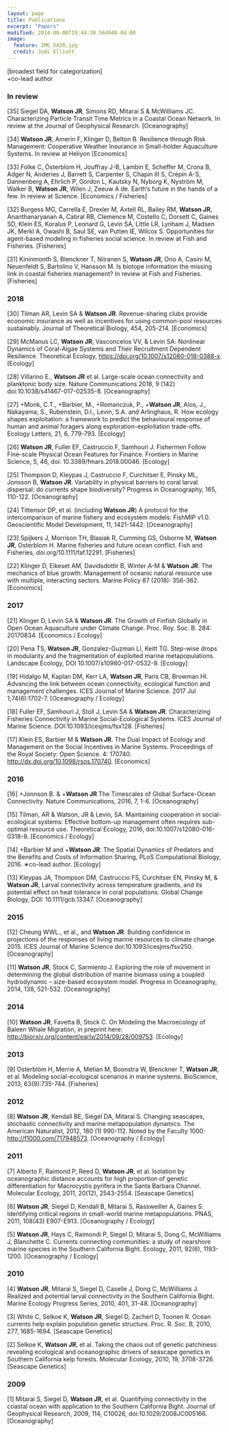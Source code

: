 ```yaml
---
layout: page
title: Publications
excerpt: "Papers"
modified: 2014-08-08T19:44:38.564948-04:00
image:
  feature: IMG_5420.jpg
  credit: Jodi Elliott
---
```

[broadest field for categorization] <br/>
+co-lead author

### In review
[35] Siegel DA, **Watson JR**, Simons RD, Mitarai S & McWilliams JC. Characterizing Particle Transit Time Metrics in a Coastal Ocean Network. In review at the Journal of Geophysical Research. [Oceanography]

[34] **Watson JR**, Amerin F, Klinger D, Belton B. Resilience through Risk Management: Cooperative Weather Insurance in Small-holder Aquaculture Systems. In review at Heliyon [Economics]

[33] Folke C, Österblom H, Jouffray J-B, Lambin E, Scheffer M,  Crona B, Adger N, Anderies J, Barrett S, Carpenter S, Chapin III S, Crépin A-S, Dannenberg A, Ehrlich P, Gordon L, Kautsky N, Nyborg K, Nyström M, Walker B, **Watson JR**, Wilen J, Zeeuw A de. Earth’s future in the hands of a few. In review at Science. [Economics / Fisheries]

[32] Burgess MG, Carrella E, Drexler M, Axtell RL, Bailey RM, **Watson JR**, Ananthanaryanan A, Cabral RB, Clemence M, Costello C, Dorsett C, Gaines SD, Klein ES, Koralus P, Leonard G, Levin SA, Little LR, Lynham J, Madsen JK, Merkl A, Owashi B, Saul SE, van Putten IE, Wilcox S. Opportunities for agent-based modeling in fisheries social science. In review at Fish and Fisheries. [Fisheries]

[31] Kininmonth S, Blenckner T, Niiranen S, **Watson JR**, Orio A, Casini M, Neuenfeldt S, Bartolino V, Hansson M. Is biotope information the missing link in coastal fisheries management? In review at Fish and Fisheries. [Fisheries]


### 2018
[30] Tilman AR, Levin SA & **Watson JR**. Revenue-sharing clubs provide economic insurance as well as incentives for using common-pool resources sustainably. Journal of Theoretical Biology, 454, 205-214. [Economics]

[29] McManus LC, **Watson JR**, Vasconcelos VV, & Levin SA. Nonlinear Dynamics of Coral-Algae Systems and Their Recruitment Dependent Resilience. Theoretical Ecology, https://doi.org/10.1007/s12080-018-0388-x. [Ecology]

[28] Villarino E., **Watson JR** et al. Large-scale ocean connectivity and planktonic body size. Nature Communications 2018, 9 (142) doi:10.1038/s41467-017-02535-8. [Oceanography]

[27] +Monk, C.T., +Barbier, M., +Romanczuk, P., +**Watson JR**, Alos, J., Nakayama, S., Rubenstein, D.I., Levin, S.A. and Arlinghaus, R. How ecology shapes exploitation: a framework to predict the behavioural response of human and animal foragers along exploration-exploitation trade-offs. Ecology Letters, 21, 6, 779-793. [Ecology]

[26] **Watson JR**, Fuller EF, Castruccio F, Samhouri J. Fishermen Follow Fine-scale Physical Ocean Features for Finance. Frontiers in Marine Science, 5, 46, doi: 10.3389/fmars.2018.00046. [Ecology]

[25] Thompson D, Kleypas J, Castruccio F, Curchitser E, Pinsky ML, Jonsson B, **Watson JR**. Variability in physical barriers to coral larval dispersal: do currents shape biodiversity? Progress in Oceanography, 165, 110-122. [Oceanography]

[24] Tittensor DP, et al. (including **Watson JR**) A protocol for the intercomparison of marine fishery and ecosystem models: FishMIP v1.0. Geoscientific Model Development, 11, 1421-1442. [Oceanography]

[23] Spijkers J, Morrison TH, Blasiak R, Cumming GS, Osborne M, **Watson JR**, Osterblom H. Marine fisheries and future ocean conflict. Fish and Fisheries, doi.org/10.1111/faf.12291. [Fisheries]

[22] Klinger D, Eikeset AM, Davidsdottir B, Winter A-M & **Watson JR**. The mechanics of blue growth: Management of oceanic natural resource use with multiple, interacting sectors. Marine Policy 87 (2018): 356-362. [Economics]

### 2017
[21] Klinger D, Levin SA & **Watson JR**. The Growth of Finfish Globally in Open Ocean Aquaculture under Climate Change. Proc. Roy. Soc. B. 284: 20170834. [Economics / Ecology]

[20] Pena TS, **Watson JR**, Gonzalez-Guzman LI, Keitt TG. Step-wise drops in modularity and the fragmentation of exploited marine metapopulations. Landscape Ecology, DOI 10.1007/s10980-017-0532-9.  [Ecology]

[19] Hidalgo M, Kaplan DM, Kerr LA, **Watson JR**, Paris CB, Browman HI. Advancing the link between ocean connectivity, ecological function and management challenges. ICES Journal of Marine Science. 2017 Jul 1;74(6):1702-7. [Oceanography / Ecology]

[18] Fuller EF, Samhouri J, Stoll J, Levin SA & **Watson JR**. Characterizing Fisheries Connectivity in Marine Social-Ecological Systems. ICES Journal of Marine Science. DOI:10.1093/icesjms/fsx128. [Fisheries]

[17] Klein ES, Barbier M & **Watson JR**. The Dual Impact of Ecology and Management on the Social Incentives in Marine Systems. Proceedings of the Royal Society: Open Science. 4: 170740. http://dx.doi.org/10.1098/rsos.170740. [Economics]

### 2016
[16] +Jonnson B. & +**Watson JR** The Timescales of Global Surface-Ocean Connectivity. Nature Communications, 2016, 7, 1-6. [Oceanography]

[15] Tilman, AR & Watson, JR & Levin, SA. Maintaining cooperation in social-ecological systems: Effective bottom-up management often requires sub-optimal resource use. Theoretical Ecology, 2016, doi:10.1007/s12080-016-0318-8. [Economics / Ecology]

[14] +Barbier M and +**Watson JR**. The Spatial Dynamics of Predators and the Benefits and Costs of Information Sharing, PLoS Computational Biology, 2016. ∗co-lead author. [Ecology]

[13] Kleypas JA, Thompson DM, Castruccio FS, Curchitser EN, Pinsky M, & **Watson JR**, Larval connectivity across temperature gradients, and its potential effect on heat tolerance in coral populations. Global Change Biology, DOI: 10.1111/gcb.13347. [Oceanography]

### 2015
[12] Cheung WWL., et al., and **Watson JR**. Building confidence in projections of the responses of living marine resources to climate change. 2015. ICES Journal of Marine Science doi:10.1093/icesjms/fsv250. [Oceanography]

[11] **Watson JR**, Stock C, Sarmiento J. Exploring the role of movement in determining the global distribution of marine biomass using a coupled hydrodynamic – size-based ecosystem model. Progress in Oceanography, 2014, 138, 521-532. [Oceanography]

### 2014
[10] **Watson JR**, Favetta B, Stock C. On Modeling the Macroecology of Baleen Whale Migration, in preprint here: http://biorxiv.org/content/early/2014/09/28/009753. [Ecology]

### 2013
[9] Osterblöm H, Merrie A, Metian M, Boonstra W, Blenckner T, **Watson JR**, et al. Modeling social-ecological scenarios in marine systems. BioScience, 2013, 63(9):735-744. [Fisheries]

### 2012
[8] **Watson JR**, Kendall BE, Siegel DA, Mitarai S. Changing seascapes, stochastic connectivity and marine metapopulation dynamics. The American Naturalist, 2012, 180 (1) 990-112. Noted by the Faculty 1000: http://f1000.com/717948573. [Oceanography / Ecology]

### 2011
[7] Alberto F, Raimond P, Reed D, **Watson JR**, et al. Isolation by oceanographic distance accounts for high proportion of genetic differentiation for Macrocystis pyrifera in the Santa Barbara Channel. Molecular Ecology, 2011, 20(12), 2543-2554. [Seascape Genetics]

[6] **Watson JR**, Siegel D, Kendall B, Mitarai S, Rassweiller A, Gaines S. Identifying critical regions in small-world marine metapopulations. PNAS, 2011, 108(43) E907-E913. [Oceanography / Ecology]

[5] **Watson JR**, Hays C, Raimondi P, Siegel D, Mitarai S, Dong C, McWilliams J, Blanchette C. Currents connecting communities: a study of nearshore marine species in the Southern California Bight. Ecology, 2011, 92(6), 1193-1200. [Oceanography / Ecology]

### 2010
[4] **Watson JR**, Mitarai S, Siegel D, Caselle J, Dong C, McWilliams J. Realized and potential larval connectivity in the Southern California Bight. Marine Ecology Progress Series, 2010, 401, 31-48. [Oceanography]

[3] White C, Selkoe K, **Watson JR**, Siegel D, Zacherl D, Toonen R. Ocean currents help explain population genetic structure. Proc. R. Soc. B, 2010, 277, 1685-1694. [Seascape Genetics]

[2] Selkoe K, **Watson JR**, et al. Taking the chaos out of genetic patchiness: revealing ecological and oceanographic drivers of seascape genetics in Southern California kelp forests. Molecular Ecology, 2010, 19, 3708-3726. [Seascape Genetics]

### 2009
[1] Mitarai S, Siegel D, **Watson JR**, et al. Quantifying connectivity in the coastal ocean with application to the Southern California Bight. Journal of Geophysical Research, 2009, 114, C10026, doi:10.1029/2008JC005166. [Oceanography]


